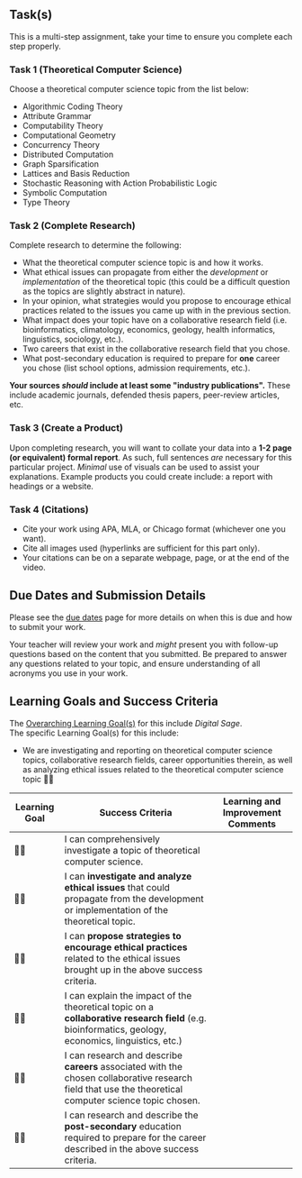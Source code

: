 ## Task(s)

This is a multi-step assignment, take your time to ensure you complete each step properly.

### Task 1 (Theoretical Computer Science)
Choose a theoretical computer science topic from the list below:
  * Algorithmic Coding Theory
  * Attribute Grammar
  * Computability Theory
  * Computational Geometry
  * Concurrency Theory
  * Distributed Computation
  * Graph Sparsification
  * Lattices and Basis Reduction
  * Stochastic Reasoning with Action Probabilistic Logic
  * Symbolic Computation
  * Type Theory

### Task 2 (Complete Research)
Complete research to determine the following:
* What the theoretical computer science topic is and how it works.
* What ethical issues can propagate from either the _development_ or _implementation_ of the theoretical topic (this could be a difficult question as the topics are slightly abstract in nature).
* In your opinion, what strategies would you propose to encourage ethical practices related to the issues you came up with in the previous section.
* What impact does your topic have on a collaborative research field (i.e. bioinformatics, climatology, economics, geology, health informatics, linguistics, sociology, etc.).
* Two careers that exist in the collaborative research field that you chose.
* What post-secondary education is required to prepare for **one** career you chose (list school options, admission requirements, etc.).

**Your sources _should_ include at least some "industry publications".** These include academic journals, defended thesis papers, peer-review articles, etc.

### Task 3 (Create a Product)
Upon completing research, you will want to collate your data into a **1-2 page (or equivalent) formal report**. As such, full sentences _are_ necessary for this particular project. _Minimal_ use of visuals can be used to assist your explanations. Example products you could create include: a report with headings or a website.

### Task 4 (Citations)
* Cite your work using APA, MLA, or Chicago format (whichever one you want).  
* Cite all images used (hyperlinks are sufficient for this part only).
* Your citations can be on a separate webpage, page, or at the end of the video.

## Due Dates and Submission Details

Please see the [due dates](./Due-Dates-and-Submission-Details) page for more details on when this is due and how to submit your work.

Your teacher will review your work and _might_ present you with follow-up questions based on the content that you submitted.  Be prepared to answer any questions related to your topic, and ensure understanding of all acronyms you use in your work.

## Learning Goals and Success Criteria

The [Overarching Learning Goal(s)](./images/ICS4U.jpg) for this include _Digital Sage_.  
The specific Learning Goal(s) for this include:
  * We are investigating and reporting on theoretical computer science topics, collaborative research fields, career opportunities therein, as well as analyzing ethical issues related to the theoretical computer science topic &#x1F4D7;&#x1F4D7;

| Learning Goal | Success Criteria  | Learning and Improvement Comments |
| ------------- | ----------------- | --------------------------------- |
| &#x1F4D7;&#x1F4D7; | I can comprehensively investigate a topic of theoretical computer science. | |
| &#x1F4D7;&#x1F4D7; | I can **investigate and analyze ethical issues** that could propagate from the development or implementation of the theoretical topic. | |
| &#x1F4D7;&#x1F4D7; | I can **propose strategies to encourage ethical practices** related to the ethical issues brought up in the above success criteria. | |
| &#x1F4D7;&#x1F4D7; | I can explain the impact of the theoretical topic on a **collaborative research field** (e.g. bioinformatics, geology, economics, linguistics, etc.) | |
| &#x1F4D7;&#x1F4D7; | I can research and describe **careers** associated with the chosen collaborative research field that use the theoretical computer science topic chosen. | |
| &#x1F4D7;&#x1F4D7; | I can research and describe the **post-secondary** education required to prepare for the career described in the above success criteria. | |
